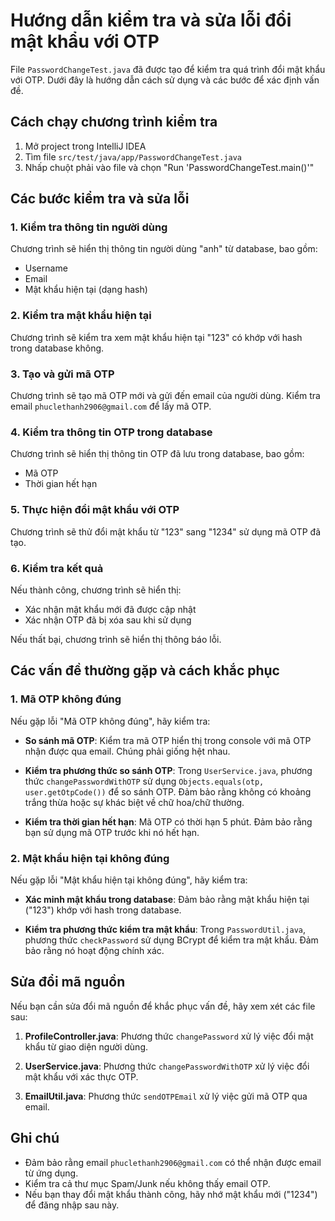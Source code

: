 # Hướng dẫn kiểm tra và sửa lỗi đổi mật khẩu với OTP

File `PasswordChangeTest.java` đã được tạo để kiểm tra quá trình đổi mật khẩu với OTP. Dưới đây là hướng dẫn cách sử dụng và các bước để xác định vấn đề.

## Cách chạy chương trình kiểm tra

1. Mở project trong IntelliJ IDEA
2. Tìm file `src/test/java/app/PasswordChangeTest.java`
3. Nhấp chuột phải vào file và chọn "Run 'PasswordChangeTest.main()'"

## Các bước kiểm tra và sửa lỗi

### 1. Kiểm tra thông tin người dùng

Chương trình sẽ hiển thị thông tin người dùng "anh" từ database, bao gồm:
- Username
- Email
- Mật khẩu hiện tại (dạng hash)

### 2. Kiểm tra mật khẩu hiện tại

Chương trình sẽ kiểm tra xem mật khẩu hiện tại "123" có khớp với hash trong database không.

### 3. Tạo và gửi mã OTP

Chương trình sẽ tạo mã OTP mới và gửi đến email của người dùng. Kiểm tra email `phuclethanh2906@gmail.com` để lấy mã OTP.

### 4. Kiểm tra thông tin OTP trong database

Chương trình sẽ hiển thị thông tin OTP đã lưu trong database, bao gồm:
- Mã OTP
- Thời gian hết hạn

### 5. Thực hiện đổi mật khẩu với OTP

Chương trình sẽ thử đổi mật khẩu từ "123" sang "1234" sử dụng mã OTP đã tạo.

### 6. Kiểm tra kết quả

Nếu thành công, chương trình sẽ hiển thị:
- Xác nhận mật khẩu mới đã được cập nhật
- Xác nhận OTP đã bị xóa sau khi sử dụng

Nếu thất bại, chương trình sẽ hiển thị thông báo lỗi.

## Các vấn đề thường gặp và cách khắc phục

### 1. Mã OTP không đúng

Nếu gặp lỗi "Mã OTP không đúng", hãy kiểm tra:

- **So sánh mã OTP**: Kiểm tra mã OTP hiển thị trong console với mã OTP nhận được qua email. Chúng phải giống hệt nhau.

- **Kiểm tra phương thức so sánh OTP**: Trong `UserService.java`, phương thức `changePasswordWithOTP` sử dụng `Objects.equals(otp, user.getOtpCode())` để so sánh OTP. Đảm bảo rằng không có khoảng trắng thừa hoặc sự khác biệt về chữ hoa/chữ thường.

- **Kiểm tra thời gian hết hạn**: Mã OTP có thời hạn 5 phút. Đảm bảo rằng bạn sử dụng mã OTP trước khi nó hết hạn.

### 2. Mật khẩu hiện tại không đúng

Nếu gặp lỗi "Mật khẩu hiện tại không đúng", hãy kiểm tra:

- **Xác minh mật khẩu trong database**: Đảm bảo rằng mật khẩu hiện tại ("123") khớp với hash trong database.

- **Kiểm tra phương thức kiểm tra mật khẩu**: Trong `PasswordUtil.java`, phương thức `checkPassword` sử dụng BCrypt để kiểm tra mật khẩu. Đảm bảo rằng nó hoạt động chính xác.

## Sửa đổi mã nguồn

Nếu bạn cần sửa đổi mã nguồn để khắc phục vấn đề, hãy xem xét các file sau:

1. **ProfileController.java**: Phương thức `changePassword` xử lý việc đổi mật khẩu từ giao diện người dùng.

2. **UserService.java**: Phương thức `changePasswordWithOTP` xử lý việc đổi mật khẩu với xác thực OTP.

3. **EmailUtil.java**: Phương thức `sendOTPEmail` xử lý việc gửi mã OTP qua email.

## Ghi chú

- Đảm bảo rằng email `phuclethanh2906@gmail.com` có thể nhận được email từ ứng dụng.
- Kiểm tra cả thư mục Spam/Junk nếu không thấy email OTP.
- Nếu bạn thay đổi mật khẩu thành công, hãy nhớ mật khẩu mới ("1234") để đăng nhập sau này.